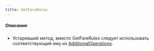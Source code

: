 ```yaml
---
title: GetFareRules
---
```


##### Описание 

-   Устаревший метод,  вместо GetFareRules следует использовать соответствующий ему из [AdditionalOperations](/avia/request/additionaloperations).